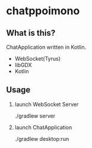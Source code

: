 # chatppoimono



## What is this?

ChatApplication written in Kotlin.

* WebSocket(Tyrus)
* libGDX
* Kotlin

## Usage

1. launch WebSocket Server

    ./gradlew server
    
    
2. launch ChatApplication

    ./gradlew desktop:run